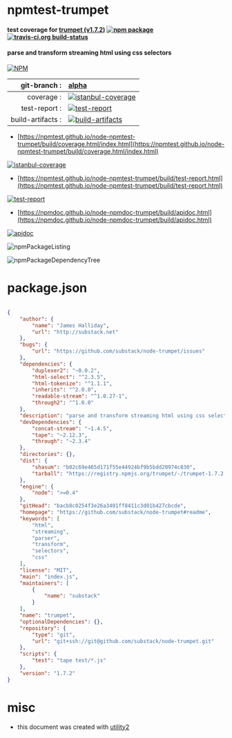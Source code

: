 # npmtest-trumpet

#### test coverage for  [trumpet (v1.7.2)](https://github.com/substack/node-trumpet#readme)  [![npm package](https://img.shields.io/npm/v/npmtest-trumpet.svg?style=flat-square)](https://www.npmjs.org/package/npmtest-trumpet) [![travis-ci.org build-status](https://api.travis-ci.org/npmtest/node-npmtest-trumpet.svg)](https://travis-ci.org/npmtest/node-npmtest-trumpet)

#### parse and transform streaming html using css selectors

[![NPM](https://nodei.co/npm/trumpet.png?downloads=true&downloadRank=true&stars=true)](https://www.npmjs.com/package/trumpet)

| git-branch : | [alpha](https://github.com/npmtest/node-npmtest-trumpet/tree/alpha)|
|--:|:--|
| coverage : | [![istanbul-coverage](https://npmtest.github.io/node-npmtest-trumpet/build/coverage.badge.svg)](https://npmtest.github.io/node-npmtest-trumpet/build/coverage.html/index.html)|
| test-report : | [![test-report](https://npmtest.github.io/node-npmtest-trumpet/build/test-report.badge.svg)](https://npmtest.github.io/node-npmtest-trumpet/build/test-report.html)|
| build-artifacts : | [![build-artifacts](https://npmtest.github.io/node-npmtest-trumpet/glyphicons_144_folder_open.png)](https://github.com/npmtest/node-npmtest-trumpet/tree/gh-pages/build)|

- [https://npmtest.github.io/node-npmtest-trumpet/build/coverage.html/index.html](https://npmtest.github.io/node-npmtest-trumpet/build/coverage.html/index.html)

[![istanbul-coverage](https://npmtest.github.io/node-npmtest-trumpet/build/screenCapture.buildCi.browser.%252Ftmp%252Fbuild%252Fcoverage.lib.html.png)](https://npmtest.github.io/node-npmtest-trumpet/build/coverage.html/index.html)

- [https://npmtest.github.io/node-npmtest-trumpet/build/test-report.html](https://npmtest.github.io/node-npmtest-trumpet/build/test-report.html)

[![test-report](https://npmtest.github.io/node-npmtest-trumpet/build/screenCapture.buildCi.browser.%252Ftmp%252Fbuild%252Ftest-report.html.png)](https://npmtest.github.io/node-npmtest-trumpet/build/test-report.html)

- [https://npmdoc.github.io/node-npmdoc-trumpet/build/apidoc.html](https://npmdoc.github.io/node-npmdoc-trumpet/build/apidoc.html)

[![apidoc](https://npmdoc.github.io/node-npmdoc-trumpet/build/screenCapture.buildCi.browser.%252Ftmp%252Fbuild%252Fapidoc.html.png)](https://npmdoc.github.io/node-npmdoc-trumpet/build/apidoc.html)

![npmPackageListing](https://npmtest.github.io/node-npmtest-trumpet/build/screenCapture.npmPackageListing.svg)

![npmPackageDependencyTree](https://npmtest.github.io/node-npmtest-trumpet/build/screenCapture.npmPackageDependencyTree.svg)



# package.json

```json

{
    "author": {
        "name": "James Halliday",
        "url": "http://substack.net"
    },
    "bugs": {
        "url": "https://github.com/substack/node-trumpet/issues"
    },
    "dependencies": {
        "duplexer2": "~0.0.2",
        "html-select": "^2.3.5",
        "html-tokenize": "^1.1.1",
        "inherits": "^2.0.0",
        "readable-stream": "^1.0.27-1",
        "through2": "^1.0.0"
    },
    "description": "parse and transform streaming html using css selectors",
    "devDependencies": {
        "concat-stream": "~1.4.5",
        "tape": "~2.12.3",
        "through": "~2.3.4"
    },
    "directories": {},
    "dist": {
        "shasum": "b02c69e465d171f55e44924bf9b5bdd20974c830",
        "tarball": "https://registry.npmjs.org/trumpet/-/trumpet-1.7.2.tgz"
    },
    "engine": {
        "node": ">=0.4"
    },
    "gitHead": "bacb8c0254f3e26a3401ff8411c3d01b427cbcde",
    "homepage": "https://github.com/substack/node-trumpet#readme",
    "keywords": [
        "html",
        "streaming",
        "parser",
        "transform",
        "selectors",
        "css"
    ],
    "license": "MIT",
    "main": "index.js",
    "maintainers": [
        {
            "name": "substack"
        }
    ],
    "name": "trumpet",
    "optionalDependencies": {},
    "repository": {
        "type": "git",
        "url": "git+ssh://git@github.com/substack/node-trumpet.git"
    },
    "scripts": {
        "test": "tape test/*.js"
    },
    "version": "1.7.2"
}
```



# misc
- this document was created with [utility2](https://github.com/kaizhu256/node-utility2)
